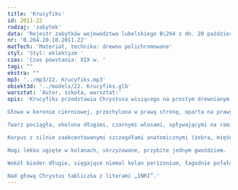 ```yaml
---
title: 'Krucyfiks'
id: 2011-22
rodzaj: 'zabytek'
data: 'Rejestr zabytków województwa lubelskiego B\264 z dn. 20 października 2011 r.'
nr: 'B.264.20.10.2011.22'
matTech: 'Materiał, technika: drewno polichromowane'
styl: 'Styl: eklektyzm '
czas: 'Czas powstania: XIX w. '
tagi: ""
ekstra: ""
mp3: '../mp3/22. Krucyfiks.mp3'
obiekt3d: '../models/22. Krucyfiks.glb'
warsztat: 'Autor, szkoła, warsztat:'
opis: 'Krucyfiks przedstawia Chrystusa wiszącego na prostym drewnianym krzyżu, na lekko ugiętych ramionach. 

Głowa w koronie cierniowej, przechylona w prawą stronę, oparta na prawym przedramieniu. 

Twarz pociągła, okolona długimi, czarnymi włosami, spływającymi na ramiona oraz brodą. 

Korpus z silnie zaakcentowanymi szczegółami anatomicznymi (żebra, mięśnie brzucha). 

Nogi lekko ugięte w kolanach, skrzyżowane, przybite jednym gwoździem. 

Wokół bioder długie, sięgające niemal kolan perizonium, łagodnie pofałdowane upięte w węzeł na lewym boku i opuszczone wzdłuż uda. 

Nad głową Chrystus tabliczka z literami „INRI”.'
---
```



